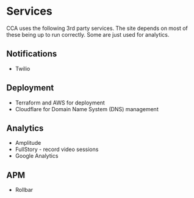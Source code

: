 # Services

CCA uses the following 3rd party services. The site depends on most of these being up to run correctly. Some are just used for analytics.

## Notifications

- Twilio

## Deployment

- Terraform and AWS for deployment
- Cloudflare for Domain Name System (DNS) management

## Analytics

- Amplitude
- FullStory - record video sessions
- Google Analytics

## APM

- Rollbar
